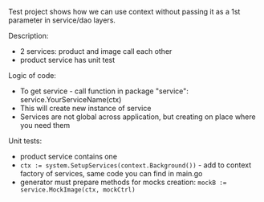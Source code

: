 Test project shows how we can use context without passing it as a 1st parameter in service/dao layers.

Description: 
* 2 services: product and image call each other
* product service has unit test

Logic of code:
* To get service - call function in package "service": service.YourServiceName(ctx)
* This will create new instance of service
* Services are not global across application, but creating on place where you need them

Unit tests:
* product service contains one
* `ctx := system.SetupServices(context.Background())` - add to context factory of services, same code you can find in main.go
* generator must prepare methods for mocks creation: `mockB := service.MockImage(ctx, mockCtrl)`
